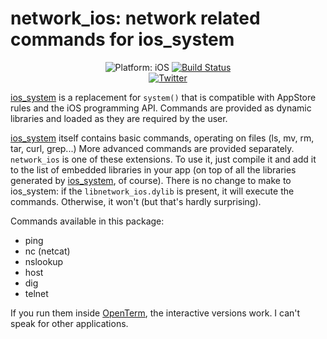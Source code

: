 # network_ios: network related commands for ios_system


<p align="center">
<img src="https://img.shields.io/badge/Platform-iOS%2011.0+-lightgrey.svg" alt="Platform: iOS">
<a href="https://travis-ci.org/holzschu/network_ios"><img src="https://travis-ci.org/holzschu/network_ios.svg?branch=master" alt="Build Status"/></a>
<br>
<a href="http://twitter.com/nholzschuch"><img src="https://img.shields.io/badge/Twitter-@nholzschuch-blue.svg?style=flat" alt="Twitter"/></a>
</p>

[ios_system](https://github.com/holzschu/ios_system) is a replacement for `system()` that is compatible with AppStore rules and the iOS programming API. Commands are provided as dynamic libraries and loaded as they are required by the user. 

[ios_system](https://github.com/holzschu/ios_system) itself contains basic commands, operating on files (ls, mv, rm, tar, curl, grep...) More advanced commands are provided separately. `network_ios` is one of these extensions. To use it, just compile it and add it to the list of embedded libraries in your app (on top of all the libraries generated by [ios_system](https://github.com/holzschu/ios_system), of course). There is no change to make to ios_system: if the `libnetwork_ios.dylib` is present, it will execute the commands. Otherwise, it won't (but that's hardly surprising). 

Commands available in this package: 
- ping
- nc (netcat)
- nslookup
- host
- dig
- telnet

If you run them inside [OpenTerm](https://github.com/louisdh/terminal), the interactive versions work. I can't speak for other applications. 

